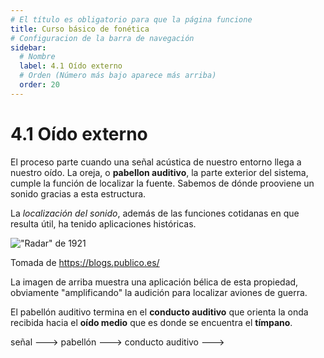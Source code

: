 ```yaml
---
# El título es obligatorio para que la página funcione
title: Curso básico de fonética
# Configuracion de la barra de navegación
sidebar:
  # Nombre
  label: 4.1 Oído externo
  # Orden (Número más bajo aparece más arriba)
  order: 20
---
```

# 4.1 Oído externo

El proceso parte cuando una señal acústica de nuestro entorno llega a nuestro oído. La oreja, o **pabellon auditivo**, la parte exterior del sistema, cumple la función de localizar la fuente. Sabemos de dónde prooviene un sonido gracias a esta estructura.

La *localización del sonido*, además de las funciones cotidanas en que resulta útil, ha tenido aplicaciones históricas.

!["Radar" de 1921](http://blogs.publico.es/ignacio-martil/files/2023/01/1-scaled.jpg "Un *radar* de 1921")

Tomada de https://blogs.publico.es/

La imagen de arriba muestra una aplicación bélica de esta propiedad, obviamente "amplificando" la audición para localizar aviones de guerra.

El pabellón auditivo termina en el **conducto auditivo** que orienta la onda recibida hacia el **oído medio** que es donde se encuentra el **tímpano**. 

   señal ---> pabellón ---> conducto auditivo --->
